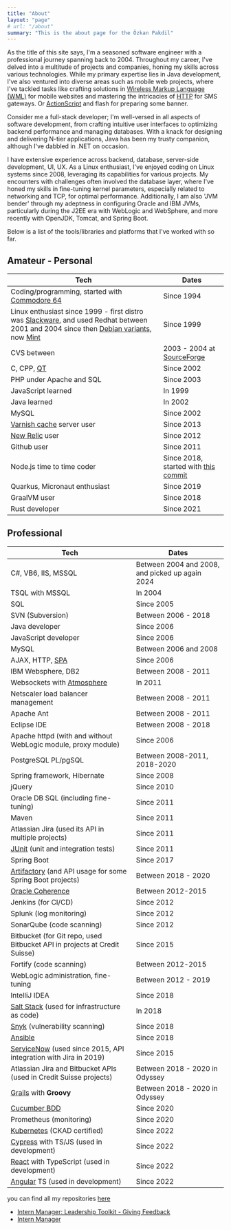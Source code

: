 ```yaml
---
title: "About"
layout: "page"
# url: "/about"
summary: "This is the about page for the Özkan Pakdil"
---
```

As the title of this site says, I'm a seasoned software engineer with a professional journey spanning back
to 2004. Throughout my career, I've delved into a multitude of projects and companies, honing my skills across
various technologies. While my primary expertise lies in Java development, I've also ventured into diverse areas such as
mobile web projects, where I've tackled tasks like crafting solutions
in [Wireless Markup Language (WML)](https://en.wikipedia.org/wiki/Wireless_Markup_Language) for mobile websites and
mastering the intricacies of [HTTP](https://en.wikipedia.org/wiki/HTTP) for SMS gateways. Or [ActionScript]() and flash
for preparing some banner.

Consider me a full-stack developer; I'm well-versed in all aspects of software development, from crafting intuitive user
interfaces to optimizing backend performance and managing databases. With a knack for designing and delivering N-tier
applications, Java has been my trusty companion, although I've dabbled in .NET on occasion.

I have extensive experience across backend, database, server-side development, UI, UX. As a Linux enthusiast,
I've enjoyed coding on Linux systems since 2008, leveraging its capabilities for various projects. My encounters with
challenges often involved the database layer, where I've honed my skills in fine-tuning kernel parameters, especially
related to networking and TCP, for optimal performance. Additionally, I am also 'JVM bender' through my
adeptness in configuring Oracle and IBM JVMs, particularly during the J2EE era with WebLogic and WebSphere, and more
recently with OpenJDK, Tomcat, and Spring Boot.

Below is a list of the tools/libraries and platforms that I've worked with so far.

Amateur - Personal
-----------

| Tech                                                                                                                                                                                                                                 | Dates                                                                                                                                  |
|--------------------------------------------------------------------------------------------------------------------------------------------------------------------------------------------------------------------------------------|----------------------------------------------------------------------------------------------------------------------------------------|
| Coding/programming, started with [Commodore 64](https://en.wikipedia.org/wiki/Commodore_64)                                                                                                                                          | Since 1994                                                                                                                             |
| Linux enthusiast since 1999 - first distro was [Slackware](https://en.wikipedia.org/wiki/Slackware), and used Redhat between 2001 and 2004 since then [Debian variants](https://www.debian.org/), now [Mint](https://linuxmint.com/) | Since 1999                                                                                                                             |
| CVS between                                                                                                                                                                                                                          | 2003 - 2004 at [SourceForge](https://sourceforge.net/projects/f4l/)                                                                    |
| C, CPP, [QT](https://www.qt.io/)                                                                                                                                                                                                     | Since 2002                                                                                                                             |
| PHP under Apache and SQL                                                                                                                                                                                                             | Since 2003                                                                                                                             |
| JavaScript learned                                                                                                                                                                                                                   | In 1999                                                                                                                                |
| Java learned                                                                                                                                                                                                                         | In 2002                                                                                                                                |
| MySQL                                                                                                                                                                                                                                | Since 2002                                                                                                                             |
| [Varnish cache](https://varnish-cache.org/) server user                                                                                                                                                                              | Since 2013                                                                                                                             |
| [New Relic](https://newrelic.com/) user                                                                                                                                                                                              | Since 2012                                                                                                                             |
| Github user                                                                                                                                                                                                                          | Since 2011                                                                                                                             |
| Node.js time to time coder                                                                                                                                                                                                           | Since 2018, started with [this commit](https://github.com/ozkanpakdil/popcorn-desktop/commit/723bd203fe3425a5322b7b97296525f59202479a) |
| Quarkus, Micronaut enthusiast                                                                                                                                                                                                        | Since 2019                                                                                                                             |
| GraalVM user                                                                                                                                                                                                                         | Since 2018                                                                                                                             |   
| Rust developer                                                                                                                                                                                                                       | Since 2021                                                                                                                             |

Professional
-----------

| Tech                                                                                                                                                      | Dates                          |
|-----------------------------------------------------------------------------------------------------------------------------------------------------------|--------------------------------|
| C#, VB6, IIS, MSSQL                                                                                                                                       | Between 2004 and 2008, and picked up again 2024          |
| TSQL with MSSQL                                                                                                                                           | In 2004                        |
| SQL                                                                                                                                                       | Since 2005                     |
| SVN (Subversion)                                                                                                                                          | Between 2006 - 2018            |
| Java developer                                                                                                                                            | Since 2006                     |
| JavaScript developer                                                                                                                                      | Since 2006                     |
| MySQL                                                                                                                                                     | Between 2006 and 2008          |
| AJAX, HTTP, [SPA](https://en.wikipedia.org/wiki/Single-page_application)                                                                                  | Since 2006                     |
| IBM Websphere, DB2                                                                                                                                        | Between 2008 - 2011            |
| Websockets with [Atmosphere](https://github.com/Atmosphere/atmosphere)                                                                                    | In 2011                        |
| Netscaler load balancer management                                                                                                                        | Between 2008 - 2011            |
| Apache Ant                                                                                                                                                | Between 2008 - 2011            |
| Eclipse IDE                                                                                                                                               | Between 2008 - 2018            |
| Apache httpd (with and without WebLogic module, proxy module)                                                                                             | Since 2006                     |   
| PostgreSQL PL/pgSQL                                                                                                                                       | Between 2008-2011, 2018-2020   |   
| Spring framework, Hibernate                                                                                                                               | Since 2008                     |   
| jQuery                                                                                                                                                    | Since 2010                     |                                                                                                    
| Oracle DB SQL (including fine-tuning)                                                                                                                     | Since 2011                     |                                                                                                    
| Maven                                                                                                                                                     | Since 2011                     |                                                                                                    
| Atlassian Jira (used its API in multiple projects)                                                                                                        | Since 2011                     |                                                                                                    
| [JUnit](https://junit.org/) (unit and integration tests)                                                                                                  | Since 2011                     |                                                                                                    
| Spring Boot                                                                                                                                               | Since 2017                     |                                                                                                    
| [Artifactory](https://jfrog.com/artifactory/) (and API usage for some Spring Boot projects)                                                               | Between 2018 - 2020            |                                                                                                    
| [Oracle Coherence](https://www.oracle.com/uk/java/coherence/)                                                                                             | Between 2012-2015              |                                                                                                    
| Jenkins (for CI/CD)                                                                                                                                       | Since 2012                     |                                                                                                    
| Splunk (log monitoring)                                                                                                                                   | Since 2012                     |                                                                                                    
| SonarQube (code scanning)                                                                                                                                 | Since 2012                     |                                                                                                    
| Bitbucket (for Git repo, used Bitbucket API in projects at Credit Suisse)                                                                                 | Since 2015                     |                                                                                                    
| Fortify (code scanning)                                                                                                                                   | Between 2012-2015              |                                                                                                    
| WebLogic administration, fine-tuning                                                                                                                      | Between 2012 - 2019            |                                                                                                    
| IntelliJ IDEA                                                                                                                                             | Since 2018                     |                                                                                                    
| [Salt Stack](https://saltproject.io/) (used for infrastructure as code)                                                                                   | In 2018                        |                                                                                                    
| [Snyk](https://app.snyk.io/org/ozkanpakdil) (vulnerability scanning)                                                                                      | Since 2018                     |                                                                                                    
| [Ansible](https://www.ansible.com/)                                                                                                                       | Since 2018                     |                                                                                                    
| [ServiceNow](https://www.servicenow.com/) (used since 2015, API integration with Jira in 2019)                                                            | Since 2015                     |                                                                                                    
| Atlassian Jira and Bitbucket APIs (used in Credit Suisse projects)                                                                                        | Between 2018 - 2020 in Odyssey |                                                                                                    
| [Grails](https://grails.org/) with **Groovy**                                                                                                             | Between 2018 - 2020 in Odyssey |                                                                                                    
| [Cucumber BDD](https://cucumber.io/)                                                                                                                      | Since 2020                     |                                                                                                    
| Prometheus (monitoring)                                                                                                                                   | Since 2020                     |                                                                                                    
| [Kubernetes](https://github.com/ozkanpakdil/ozkanpakdil/files/9477123/ozkan-pakdil-5ed7d355-8547-4c8f-b0f1-7ff21a3fcfda-certificate.pdf) (CKAD certified) | Since 2022                     |                                                                                                    
| [Cypress](https://www.cypress.io/) with TS/JS (used in development)                                                                                       | Since 2022                     |                                                                                                    
| [React](https://reactjs.org/) with TypeScript (used in development)                                                                                       | Since 2022                     |                                                                                                    
| [Angular](https://angular.io/) TS (used in development)                                                                                                      | Since 2022                     |

you can find all my repositories [here](https://github.com/ozkanpakdil)

- [Intern Manager: Leadership Toolkit - Giving Feedback](https://archive.ph/wip/m9Jrx)
- [Intern Manager](https://archive.ph/8421O)
